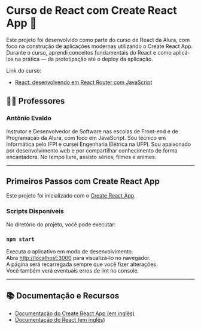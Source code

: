# Curso de React com Create React App 🚀

Este projeto foi desenvolvido como parte do curso de React da Alura, com foco na construção de aplicações modernas utilizando o Create React App. Durante o curso, aprendi conceitos fundamentais do React e como aplicá-los na prática — da prototipação até o deploy da aplicação.

Link do curso:
- [React: desenvolvendo em React Router com JavaScript](https://cursos.alura.com.br/course/React-desenvolvendo-react-router-javaScript)

## 👨‍🏫 Professores

### Antônio Evaldo
Instrutor e Desenvolvedor de Software nas escolas de Front-end e de Programação da Alura, com foco em JavaScript. Sou técnico em Informática pelo IFPI e cursei Engenharia Elétrica na UFPI. Sou apaixonado por desenvolvimento web e por compartilhar conhecimento de forma encantadora. No tempo livre, assisto séries, filmes e animes.

---

## Primeiros Passos com Create React App

Este projeto foi inicializado com o [Create React App](https://github.com/facebook/create-react-app).

### Scripts Disponíveis

No diretório do projeto, você pode executar:

### `npm start`  
Executa o aplicativo em modo de desenvolvimento.  
Abra [http://localhost:3000](http://localhost:3000) para visualizá-lo no navegador.  
A página será recarregada sempre que você fizer alterações.  
Você também verá eventuais erros de lint no console.

---

## 📚 Documentação e Recursos

- [Documentação do Create React App (em inglês)](https://facebook.github.io/create-react-app/docs/getting-started)  
- [Documentação do React (em inglês)](https://reactjs.org/)  
